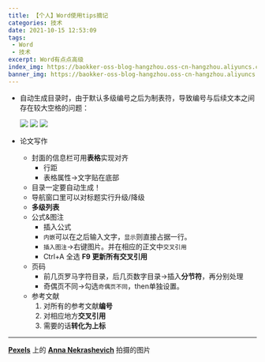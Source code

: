 ```yaml
---
title: 【个人】Word使用tips摘记
categories: 技术
date: 2021-10-15 12:53:09
tags:
 - Word
 - 技术
excerpt: Word有点点高级
index_img: https://baokker-oss-blog-hangzhou.oss-cn-hangzhou.aliyuncs.com/cdn_for_blog/blog_imgs/pexels-anna-nekrashevich-8533853.jpg
banner_img: https://baokker-oss-blog-hangzhou.oss-cn-hangzhou.aliyuncs.com/cdn_for_blog/blog_imgs/pexels-anna-nekrashevich-8533853.jpg
---
```


- 自动生成目录时，由于默认多级编号之后为制表符，导致编号与后续文本之间存在较大空格的问题：
  
  ![](https://baokker-oss-blog-hangzhou.oss-cn-hangzhou.aliyuncs.com/cdn_for_blog/blog_imgs/Snipaste_2021-10-15_12-58-30.png)
  ![](https://baokker-oss-blog-hangzhou.oss-cn-hangzhou.aliyuncs.com/cdn_for_blog/blog_imgs/Snipaste_2021-10-15_12-58-49.png)
  ![](https://baokker-oss-blog-hangzhou.oss-cn-hangzhou.aliyuncs.com/cdn_for_blog/blog_imgs/Snipaste_2021-10-15_12-58-30.png)

- 论文写作
  - 封面的信息栏可用**表格**实现对齐
    - 行距
    - 表格属性->文字贴在底部
  - 目录一定要自动生成！
  - 导航窗口里可以对标题实行升级/降级
  - **多级列表**
  - 公式&图注
    - 插入公式
    - `内嵌`可以在之后输入文字，`显示`则直接占据一行。
    - `插入图注`->右键图片。并在相应的正文中`交叉引用`
    - Ctrl+A 全选 **F9 更新所有交叉引用**
  - 页码
    - 前几页罗马字符目录，后几页数字目录->插入**分节符**，再分别处理
    - 奇偶页不同->勾选`奇偶页不同`，then单独设置。
  - 参考文献
    1. 对所有的参考文献**编号**
    2. 对相应地方**交叉引用**
    3. 需要的话**转化为上标**


---
**[Pexels](https://www.pexels.com/zh-cn/photo/8533853/?utm_content=attributionCopyText&utm_medium=referral&utm_source=pexels)** 上的 **[Anna Nekrashevich](https://www.pexels.com/zh-cn/@anna-nekrashevich?utm_content=attributionCopyText&utm_medium=referral&utm_source=pexels)** 拍摄的图片

